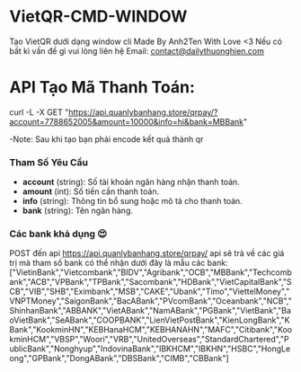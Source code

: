 # VietQR-CMD-WINDOW
Tạo VietQR dưới dạng window cli
Made By Anh2Ten With Love <3
Nếu có bất kì vấn đề gì vui lòng liên hệ Email:
contact@dailythuonghien.com

# API Tạo Mã Thanh Toán: 
curl -L -X GET "https://api.quanlybanhang.store/qrpay/?account=7788652005&amount=10000&info=hi&bank=MBBank"

-Note: Sau khi tạo bạn phải encode kết quả thành qr 

### Tham Số Yêu Cầu
- **account** (string): Số tài khoản ngân hàng nhận thanh toán.
- **amount** (int): Số tiền cần thanh toán.
- **info** (string): Thông tin bổ sung hoặc mô tả cho thanh toán.
- **bank** (string): Tên ngân hàng.
 
### Các bank khả dụng 😍
POST đến api https://api.quanlybanhang.store/qrpay/
api sẽ trả về các giá trị mà tham số bank có thể nhận 
dưới đây là mẫu các bank:
["VietinBank","Vietcombank","BIDV","Agribank","OCB","MBBank","Techcombank","ACB","VPBank","TPBank","Sacombank","HDBank","VietCapitalBank","SCB","VIB","SHB","Eximbank","MSB","CAKE","Ubank","Timo","ViettelMoney","VNPTMoney","SaigonBank","BacABank","PVcomBank","Oceanbank","NCB","ShinhanBank","ABBANK","VietABank","NamABank","PGBank","VietBank","BaoVietBank","SeABank","COOPBANK","LienVietPostBank","KienLongBank","KBank","KookminHN","KEBHanaHCM","KEBHANAHN","MAFC","Citibank","KookminHCM","VBSP","Woori","VRB","UnitedOverseas","StandardChartered","PublicBank","Nonghyup","IndovinaBank","IBKHCM","IBKHN","HSBC","HongLeong","GPBank","DongABank","DBSBank","CIMB","CBBank"]
